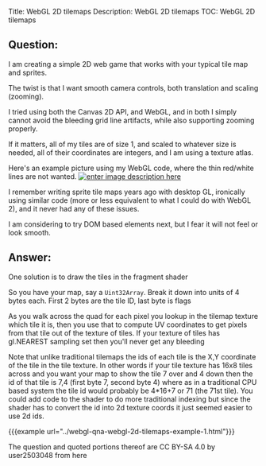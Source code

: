 Title: WebGL 2D tilemaps
Description: WebGL 2D tilemaps
TOC: WebGL 2D tilemaps

## Question:

I am creating a simple 2D web game that works with your typical tile map and sprites.

The twist is that I want smooth camera controls, both translation and scaling (zooming).

I tried using both the Canvas 2D API, and WebGL, and in both I simply cannot avoid the bleeding grid line artifacts, while also supporting zooming properly.

If it matters, all of my tiles are of size 1, and scaled to whatever size is needed, all of their coordinates are integers, and I am using  a texture atlas.

Here's an example picture using my WebGL code, where the thin red/white lines are not wanted.
[![enter image description here][1]][1]


  [1]: https://i.stack.imgur.com/ZziiR.png

I remember writing sprite tile maps years ago with desktop GL, ironically using similar code (more or less equivalent to what I could do with WebGL 2), and it never had any of these issues.

I am considering to try DOM based elements next, but I fear it will not feel or look smooth.

## Answer:

One solution is to draw the tiles in the fragment shader

So you have your map, say a `Uint32Array`. Break it down into units of 4 bytes each. First 2 bytes are the tile ID, last byte is flags

As you walk across the quad for each pixel you lookup in the tilemap texture which tile it is, then you use that to compute UV coordinates to get pixels from that tile out of the texture of tiles. If your texture of tiles has gl.NEAREST sampling set then you'll never get any bleeding

Note that unlike traditional tilemaps the ids of each tile is the X,Y coordinate of the tile in the tile texture. In other words if your tile texture has 16x8 tiles across and you want your map to show the tile 7 over and 4 down then the id of that tile is 7,4 (first byte 7, second byte 4) where as in a traditional CPU based system the tile id would probably be 4*16+7 or 71 (the 71st tile). You could add code to the shader to do more traditional indexing but since the shader has to convert the id into 2d texture coords it just seemed easier to use 2d ids.    

{{{example url="../webgl-qna-webgl-2d-tilemaps-example-1.html"}}}



<div class="so">
  <div>The question and quoted portions thereof are 
    CC BY-SA 4.0 by
    <a data-href="https://stackoverflow.com/users/2503048">user2503048</a>
    from
    <a data-href="https://stackoverflow.com/questions/53462726">here</a>
  </div>
</div>
